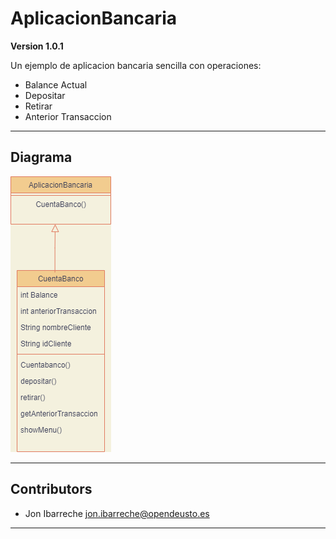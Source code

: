 # AplicacionBancaria

**Version 1.0.1**

Un ejemplo de aplicacion bancaria sencilla con operaciones:
- Balance Actual
- Depositar
- Retirar
- Anterior Transaccion

--- 

## Diagrama 

<img src="img/Diagrama-Aplicacionbancaria.png" >

---

## Contributors

- Jon Ibarreche <jon.ibarreche@opendeusto.es>
---
